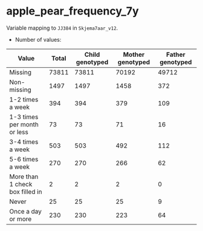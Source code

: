 # apple_pear_frequency_7y
Variable mapping to `JJ384` in `Skjema7aar_v12`.
- Number of values:

| Value | Total | Child genotyped | Mother genotyped | Father genotyped |
| ----- | ----- | --------------- | ---------------- | ---------------- |
| Missing | 73811 | 73811 | 70192 | 49712 |
| Non-missing | 1497 | 1497 | 1458 | 372 |
| 1-2 times a week | 394 | 394 | 379 |109 |
| 1-3 times per month or less | 73 | 73 | 71 |16 |
| 3-4 times a week | 503 | 503 | 492 |112 |
| 5-6 times a week | 270 | 270 | 266 |62 |
| More than 1 check box filled in | 2 | 2 | 2 |0 |
| Never | 25 | 25 | 25 |9 |
| Once a day or more | 230 | 230 | 223 |64 |



